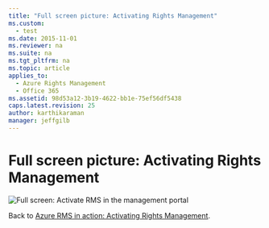 ```yaml
---
title: "Full screen picture: Activating Rights Management"
ms.custom: 
  - test
ms.date: 2015-11-01
ms.reviewer: na
ms.suite: na
ms.tgt_pltfrm: na
ms.topic: article
applies_to: 
  - Azure Rights Management
  - Office 365
ms.assetid: 98d53a12-3b19-4622-bb1e-75ef56df5438
caps.latest.revision: 25
author: karthikaraman
manager: jeffgilb
---
```

# Full screen picture: Activating Rights Management
![Full screen: Activate RMS in the management portal](../../ems/AADRightsMgmt/media/AzRMS_StoryboardActivate.png "AzRMS_StoryboardActivate")

Back to [Azure RMS in action: Activating Rights Management](http://technet.microsoft.com/library/jj585026.aspx#BKMK_Example_ManagementPortal).

